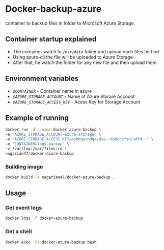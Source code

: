 # Docker-backup-azure

container to backup files in folder to Microsoft Azure Storage.

## Container startup explained
* The container watch to ```/usr/data``` folder and upload each files he find
* Using azure-cli the file will be uploaded to Azure Storage
* After that, he watch the folder for any new file and then upload them

## Environment variables

- _`$CONTAINER`_ - Container name in azure
- _`$AZURE_STORAGE_ACCOUNT`_ - Name of Azure Storare Account
- _`$AZURE_STORAGE_ACCESS_KEY`_ - Acess Key for Storage Account

## Example of running

```bash
docker run -d --name docker-azure-backup \
-e "AZURE_STORAGE_ACCOUNT=azure-storage" \
-e "AZURE_STORAGE_ACCESS_KEY=ashdgashdgasdsa--dadcdsfsd/sdfd--" \
-e "CONTAINER=logs-backup" \
-v /var/log:/var/files:ro \
nagarian47/docker-azure-backup
```

### Building image

```bash
docker build -t nagarian47/docker-azure-backup .
```

## Usage

### Get event logs
```bash
docker logs -f docker-azure-backup
```

### Get a shell
```bash
docker exec -it docker-azure-backup bash
```
